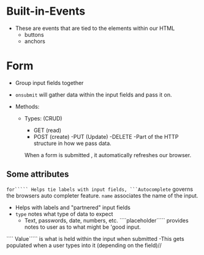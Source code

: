 # Built-in-Events

- These are events that are tied to the elements within our HTML
  - buttons
  - anchors

# Form

- Group input fields together
- `onsubmit` will gather data within the input fields and pass it on.
- Methods:

  - Types: (CRUD)

    - GET (read)
    - POST (create)
      -PUT (Update)
      -DELETE
      -Part of the HTTP structure in how we pass data.

    When a form is submitted , it automatically refreshes our browser.

## Some attributes

` for````` Helps tie labels with input fields,
```Autocomplete ` governs the browsers auto completer feature.
`name` associates the name of the input.

- Helps with labels and "partnered" input fields
- `type` notes what type of data to expect
  - Text, passwords, date, numbers, etc.
  ````placeholder````` provides notes to user as to what might be 'good input.

```` Value````` is what is held within the input when submitted 
-This gets populated when a user types into it (depending on the field)// 